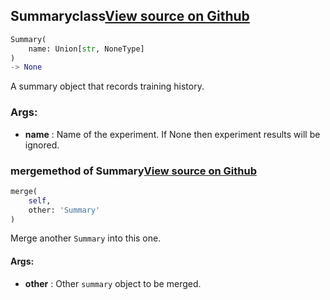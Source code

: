 ## Summary<span class="tag">class</span><a class="sourcelink" href=https://github.com/fastestimator/fastestimator/blob/r1.0/fastestimator/summary/summary.py/#L19-L45>View source on Github</a>
```python
Summary(
	name: Union[str, NoneType]
)
-> None
```
A summary object that records training history.


<h3>Args:</h3>

* **name** :  Name of the experiment. If None then experiment results will be ignored.

### merge<span class="tag">method of Summary</span><a class="sourcelink" href=https://github.com/fastestimator/fastestimator/blob/r1.0/fastestimator/summary/summary.py/#L29-L37>View source on Github</a>
```python
merge(
	self,
	other: 'Summary'
)
```
Merge another `Summary` into this one.


<h4>Args:</h4>

* **other** :  Other `summary` object to be merged.



